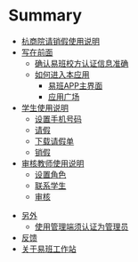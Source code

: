 # Summary

* [杭商院请销假使用说明](README.md)
* [写在前面](introduction/index.md)
    * [确认易班校方认证信息准确](introduction/verify_me.md)
    * [如何进入本应用](introduction/access/index.md)
        * [易班APP主界面](introduction/access/home.md)
        * [应用广场](introduction/access/store.md)
* [学生使用说明](student/index.md)
    * [设置手机号码](student/set_phone_number.md)
    * [请假](student/apply.md)
    * [下载请假单](student/download.md)
    * [销假](student/back.md)
* [审核教师使用说明](teacher/index.md)
    * [设置角色](teacher/set_role.md)
    * [联系学生](teacher/call_student.md)
    * [审核](teacher/check.md)
<!--* [管理使用说明](administrator/index.md)
    * [登录](administrator/login.md)-->
* [另外](else/index.md)
    * [使用管理端须认证为管理员](else/administrator_verify.md)
* [反馈](feedback/index.md)
* [关于易班工作站](about/index.md)

